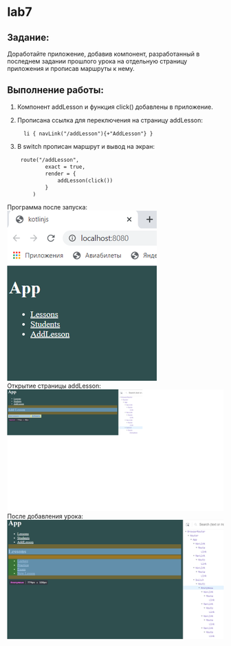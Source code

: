 # lab7
## Задание: <br>
Доработайте приложение, добавив компонент, разработанный в последнем задании прошлого урока на отдельную страницу приложения и прописав маршруты к нему.<br>
## Выполнение работы: <br>
1. Компонент addLesson и функция click() добавлены в приложение.<br>
2. Прописана ссылка для переключения на страницу addLesson:<br>
        
         li { navLink("/addLesson"){+"AddLesson"} }
         
3. В switch прописан маршрут и вывод на экран:<br>
        
        route("/addLesson",
                exact = true,
                render = {
                    addLesson(click())
                }
            )
            
  Программа после запуска: <br>
  ![](/screen7/запуск.png)<br>
  Открытие страницы addLesson:<br>
  ![](/screen7/addLesson.png)<br>
  После добавления урока:<br>
  ![](/screen7/проверка.png)<br>
